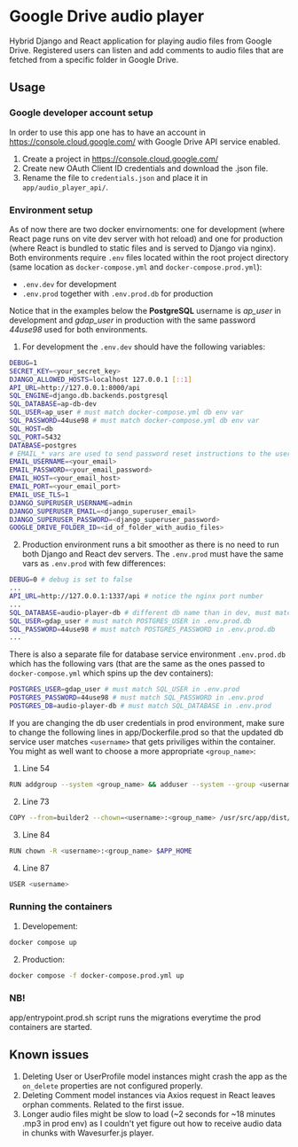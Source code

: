 # Google Drive audio player

Hybrid Django and React application for playing audio files from Google Drive. Registered users can listen and add comments to audio files that are fetched from a specific folder in Google Drive.

## Usage

### Google developer account setup
In order to use this app one has to have an account in https://console.cloud.google.com/ with Google Drive API service enabled.
1. Create a project in https://console.cloud.google.com/
2. Create new OAuth Client ID credentials and download the .json file.
3. Rename the file to `credentials.json` and place it in `app/audio_player_api/`.

### Environment setup
As of now there are two docker envirnoments: one for development (where React page runs on vite dev server with hot reload) and one for production (where React is bundled to static files and is served to Django via nginx). Both environments require `.env` files located within the root project directory (same location as `docker-compose.yml` and `docker-compose.prod.yml`):
- `.env.dev` for development
- `.env.prod` together with `.env.prod.db` for production


Notice that in the examples below the **PostgreSQL** username is *ap_user* in development and *gdap_user* in production with the same password *44use98* used for both environments.

1. For development the `.env.dev` should have the following variables:
```bash
DEBUG=1
SECRET_KEY=<your_secret_key>
DJANGO_ALLOWED_HOSTS=localhost 127.0.0.1 [::1]
API_URL=http://127.0.0.1:8000/api
SQL_ENGINE=django.db.backends.postgresql
SQL_DATABASE=ap-db-dev
SQL_USER=ap_user # must match docker-compose.yml db env var
SQL_PASSWORD=44use98 # must match docker-compose.yml db env var
SQL_HOST=db
SQL_PORT=5432
DATABASE=postgres
# EMAIL_* vars are used to send password reset instructions to the user
EMAIL_USERNAME=<your_email> 
EMAIL_PASSWORD=<your_email_password>
EMAIL_HOST=<your_email_host>
EMAIL_PORT=<your_email_port>
EMAIL_USE_TLS=1
DJANGO_SUPERUSER_USERNAME=admin
DJANGO_SUPERUSER_EMAIL=<django_superuser_email>
DJANGO_SUPERUSER_PASSWORD=<django_superuser_password>
GOOGLE_DRIVE_FOLDER_ID=<id_of_folder_with_audio_files>
```
2. Production environment runs a bit smoother as there is no need to run both Django and React dev servers. The `.env.prod` must have the same vars as `.env.prod` with few differences:
```bash
DEBUG=0 # debug is set to false
...
API_URL=http://127.0.0.1:1337/api # notice the nginx port number
...
SQL_DATABASE=audio-player-db # different db name than in dev, must match POSTGRES_DB in .env.prod.db
SQL_USER=gdap_user # must match POSTGRES_USER in .env.prod.db 
SQL_PASSWORD=44use98 # must match POSTGRES_PASSWORD in .env.prod.db 
...
```

There is also a separate file for database service environment `.env.prod.db` which has the following vars (that are the same as the ones passed to `docker-compose.yml` which spins up the dev containers):
```bash
POSTGRES_USER=gdap_user # must match SQL_USER in .env.prod
POSTGRES_PASSWORD=44use98 # must match SQL_PASSWORD in .env.prod
POSTGRES_DB=audio-player-db # must match SQL_DATABASE in .env.prod
```


If you are changing the db user credentials in prod environment, make sure to change the following lines in app/Dockerfile.prod so that the updated db service user matches `<username>` that gets priviliges within the container. You might as well want to choose a more appropriate `<group_name>`:
1. Line 54 
```bash
RUN addgroup --system <group_name> && adduser --system --group <username>
```
2. Line 73
```bash
COPY --from=builder2 --chown=<username>:<group_name> /usr/src/app/dist/ ./staticfiles
```
3. Line 84
```bash
RUN chown -R <username>:<group_name> $APP_HOME
```
4. Line 87
```bash
USER <username>
```

### Running the containers
1. Developement:
```bash
docker compose up 
```
2. Production:
```bash
docker compose -f docker-compose.prod.yml up 
```

### NB!
app/entrypoint.prod.sh script runs the migrations everytime the prod containers are started.

## Known issues
1. Deleting User or UserProfile model instances might crash the app as the `on_delete` properties are not configured properly.
2. Deleting Comment model instances via Axios request in React leaves orphan comments. Related to the first issue.
3. Longer audio files might be slow to load (~2 seconds for ~18 minutes .mp3 in prod env) as I couldn't yet figure out how to receive audio data in chunks with Wavesurfer.js player.
